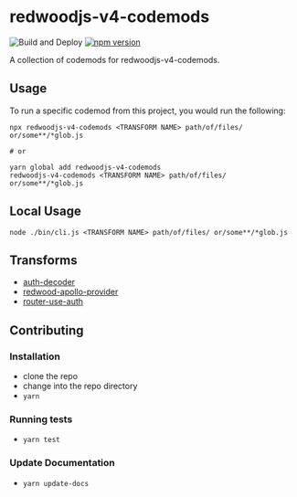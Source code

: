 # redwoodjs-v4-codemods

![Build and Deploy](https://github.com/rajasegar/redwoodjs-v4-codemods/workflows/CI/badge.svg)
[![npm version](http://img.shields.io/npm/v/redwoodjs-v4-codemods.svg?style=flat)](https://npmjs.org/package/redwoodjs-v4-codemods 'View this project on npm')



A collection of codemods for redwoodjs-v4-codemods.

## Usage

To run a specific codemod from this project, you would run the following:

```
npx redwoodjs-v4-codemods <TRANSFORM NAME> path/of/files/ or/some**/*glob.js

# or

yarn global add redwoodjs-v4-codemods
redwoodjs-v4-codemods <TRANSFORM NAME> path/of/files/ or/some**/*glob.js
```

## Local Usage
```
node ./bin/cli.js <TRANSFORM NAME> path/of/files/ or/some**/*glob.js
```

## Transforms

<!--TRANSFORMS_START-->
* [auth-decoder](transforms/auth-decoder/README.md)
* [redwood-apollo-provider](transforms/redwood-apollo-provider/README.md)
* [router-use-auth](transforms/router-use-auth/README.md)
<!--TRANSFORMS_END-->

## Contributing

### Installation

* clone the repo
* change into the repo directory
* `yarn`

### Running tests

* `yarn test`

### Update Documentation

* `yarn update-docs`
